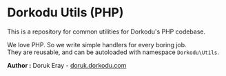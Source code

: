 # Dorkodu Utils (PHP)

This is a repository for common utilities for Dorkodu's PHP codebase. 

We love PHP. So we write simple handlers for every boring job.<br>They are reusable, and can be autoloaded with namespace `Dorkodu\Utils`.

**Author :** Doruk Eray - [doruk.dorkodu.com](https://doruk.dorkodu.com)

